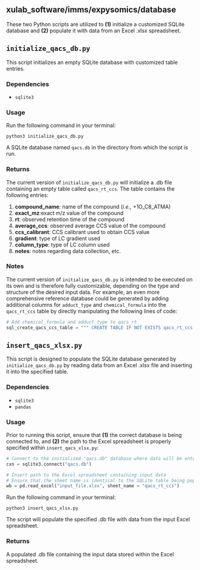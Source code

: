 ## xulab_software/imms/expysomics/database

These two Python scripts are utilized to **(1)** initialize a customized SQLite database and **(2)** populate it with data from an Excel .xlsx spreadsheet. 

## `initialize_qacs_db.py`
This script initializes an empty SQLite database with customized table entries. 

### Dependencies
* `sqlite3`

### Usage
Run the following command in your terminal:
```
python3 initialize_qacs_db.py
```
A SQLite database named `qacs.db` in the directory from which the script is run.

### Returns
The current version of `initialize_qacs_db.py` will initialize a .db file containing an empty table called `qacs_rt_ccs`. The table contains the following entries:

1. **compound_name**: name of the compound (*i.e.,* +1O_C8_ATMA)
2. **exact_mz**:exact m/z value of the compound
3. **rt**: observed retention time of the compound
4. **average_ccs**: observed average CCS value of the compound
5. **ccs_calibrant**: CCS calibrant used to obtain CCS value
6. **gradient**: type of LC gradient used
7. **column_type**: type of LC column used
8. **notes**: notes regarding data collection, etc.

### Notes
The current version of `initialize_qacs_db.py` is intended to be executed on its own and is therefore fully customizable, depending on the type and structure of the desired input data. For example, an even more comprehensive reference database could be generated by adding additional columns for `adduct_type` and `chemical_formula` into the `qacs_rt_ccs` table by directly manipulating the following lines of code:
```python
# Add chemical_formula and adduct_type to qacs_rt
sql_create_qacs_ccs_table = """ CREATE TABLE IF NOT EXISTS qacs_rt_ccs (compound_name text, exact_mz text NOT NULL, chemical_formula text, adduct_type text, rt real, average_cs real, gradient text, column_type text, notes text); """
```

## `insert_qacs_xlsx.py`
This script is designed to populate the SQLite database generated by `initialize_qacs_db.py` by reading data from an Excel .xlsx file and inserting it into the specified table.

### Dependencies
* `sqlite3`
* `pandas`

### Usage
Prior to running this script, ensure that **(1)** the correct database is being connected to, and **(2)** the path to the Excel spreadsheet is properly specified within `insert_qacs_xlsx.py`:
```python
# Connect to the initialized "qacs.db" database where data will be entered
cxn = sqlite3.connect("qacs.db")

# Insert path to the Excel spreadsheet containing input data
# Ensure that the sheet name is identical to the SQLite table being populated
wb = pd.read_excel("input_file.xlsx", sheet_name = "qacs_rt_ccs")
```
Run the following command in your terminal:
```
python3 insert_qacs_xlsx.py
```
The script will populate the specified .db file with data from the input Excel spreadsheet. 

### Returns
A populated .db file containing the input data stored within the Excel spreadsheet.
